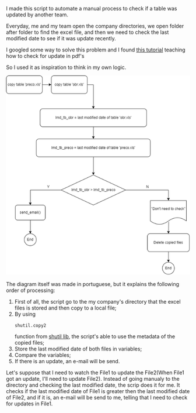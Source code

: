 I made this script to automate a manual process to check if a table was updated by another team.

Everyday, me and my team open the company directories, we open folder after folder to find the excel file, and then we need to check the last modified date to see if it was update recently.

I googled some way to solve this problem and I found [this tutorial](https://tonyteaches.tech/detect-file-change-python/) teaching how to check for update in pdf's

So I used it as inspiration to think in my own logic.

![Flow Diagram](https://github.com/GiulioBernardi/fotos/blob/master/Notifica_method.drawio.png)

The diagram itself was made in portuguese, but it explains the following order of processing:

1. First of all, the script go to the my company's directory that the excel files is stored and then copy to a local file;
2. By using <pre><code>shutil.copy2</code></pre> function from [shutil lib](https://docs.python.org/3/library/shutil.html#shutil.copy2), the script's able to use the metadata of the copied files;
3. Store the last modified date of both files in variables;
4. Compare the variables;
5. If there is an update, an e-mail will be send.

Let's suppose that I need to watch the File1 to update the File2(When File1 got an update, I'll need to update File2). Instead of going manualy to the directory and checking the last modified date, the scrip does it for me. It checks if the last modified date of File1 is greater then the last modified date of File2, and if it is, an e-mail will be send to me, telling that I need to check for updates in File1.
